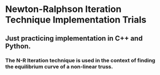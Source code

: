 # Newton-Ralphson Iteration Technique Implementation Trials

## Just practicing implementation in C++ and Python. 

### The N-R Iteration technique is used in the context of finding the equilibrium curve of a non-linear truss.
